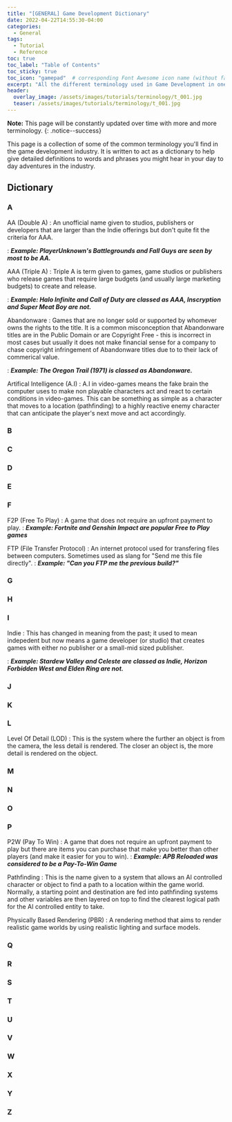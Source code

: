 ```yaml
---
title: "[GENERAL] Game Development Dictionary"
date: 2022-04-22T14:55:30-04:00
categories:
  - General
tags:
  - Tutorial
  - Reference
toc: true
toc_label: "Table of Contents"
toc_sticky: true
toc_icon: "gamepad"  # corresponding Font Awesome icon name (without fa prefix)
excerpt: "All the different terminology used in Game Development in one place."
header:
  overlay_image: /assets/images/tutorials/terminology/t_001.jpg
  teaser: /assets/images/tutorials/terminology/t_001.jpg
---
```


**Note:** This page will be constantly updated over time with more and more terminology.
{: .notice--success}

This page is a collection of some of the common terminology you'll find in the game development industry. It is written to act as a dictionary to help give detailed definitions to words and phrases you might hear in your day to day adventures in the industry.

## Dictionary
### A

AA (Double A)
: An unofficial name given to studios, publishers or developers that are larger than the Indie offerings but don't quite fit the criteria for AAA. 

: <b><em>Example: PlayerUnknown's Battlegrounds and Fall Guys are seen by most to be AA.</em></b>

AAA (Triple A)
: Triple A is term given to games, game studios or publishers who release games that require large budgets (and usually large marketing budgets) to create and release.

: <b><em>Example: Halo Infinite and Call of Duty are classed as AAA, Inscryption and Super Meat Boy are not.</em></b>

Abandonware
: Games that are no longer sold or supported by whomever owns the rights to the title. It is a common misconception that Abandonware titles are in the Public Domain or are Copyright Free - this is incorrect in most cases but usually it does not make financial sense for a company to chase copyright infringement of Abandonware titles due to to their lack of commerical value.

: <b><em>Example: The Oregon Trail (1971) is classed as Abandonware. </em></b>

Artifical Intelligence (A.I)
: A.I in video-games means the fake brain the computer uses to make non playable characters act and react to certain conditions in video-games. This can be something as simple as a character that moves to a location (pathfinding) to a highly reactive enemy character that can anticipate the player's next move and act accordingly.

### B

### C

### D

### E

### F

F2P (Free To Play)
: A game that does not require an upfront payment to play. 
: <b><em>Example: Fortnite and Genshin Impact are popular Free to Play games </em></b>

FTP (File Transfer Protocol)
: An internet protocol used for transfering files between computers. Sometimes used as slang for "Send me this file directly".
: <b><em>Example: "Can you FTP me the previous build?" </em></b>


### G

### H

### I

Indie
: This has changed in meaning from the past; it used to mean indepedent but now means a game developer (or studio) that creates games with either no publisher or a small-mid sized publisher.

: <b><em>Example: Stardew Valley and Celeste are classed as Indie, Horizon Forbidden West and Elden Ring are not. </em></b>

### J

### K

### L

Level Of Detail (LOD)
: This is the system where the further an object is from the camera, the less detail is rendered. The closer an object is, the more detail is rendered on the object.

### M

### N

### O

### P

P2W (Pay To Win)
: A game that does not require an upfront payment to play but there are items you can purchase that make you better than other players (and make it easier for you to win). 
: <b><em>Example: APB Reloaded was considered to be a Pay-To-Win Game </em></b>

Pathfinding
: This is the name given to a system that allows an AI controlled character or object to find a path to a location within the game world. Normally, a starting point and destination are fed into pathfinding systems and other variables are then layered on top to find the clearest logical path for the AI controlled entity to take.

Physically Based Rendering (PBR)
: A rendering method that aims to render realistic game worlds by using realistic lighting and surface models.

### Q

### R

### S

### T

### U

### V

### W

### X

### Y

### Z

